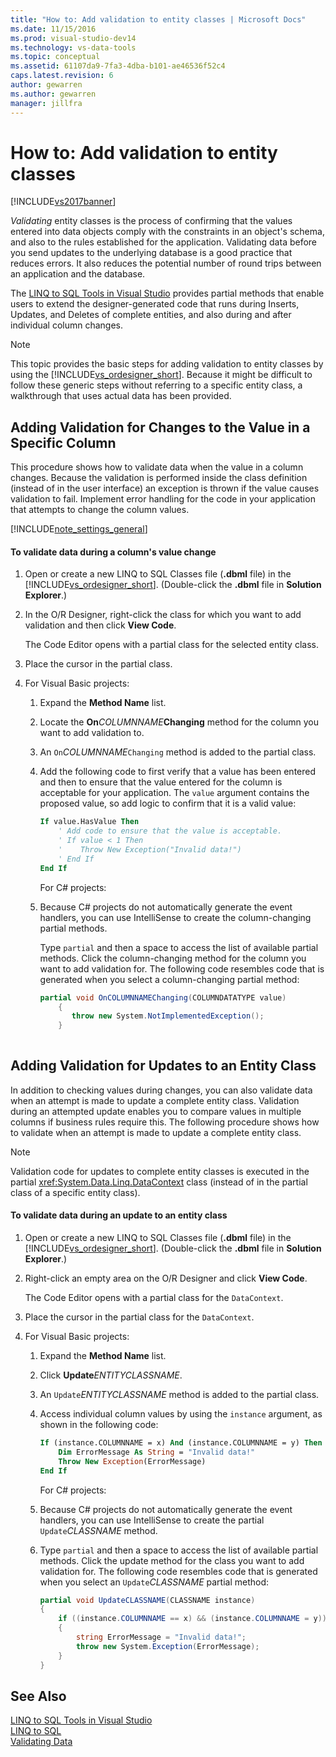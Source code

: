 ```yaml
---
title: "How to: Add validation to entity classes | Microsoft Docs"
ms.date: 11/15/2016
ms.prod: visual-studio-dev14
ms.technology: vs-data-tools
ms.topic: conceptual
ms.assetid: 61107da9-7fa3-4dba-b101-ae46536f52c4
caps.latest.revision: 6
author: gewarren
ms.author: gewarren
manager: jillfra
---
```

# How to: Add validation to entity classes
[!INCLUDE[vs2017banner](../includes/vs2017banner.md)]

  
*Validating* entity classes is the process of confirming that the values entered into data objects comply with the constraints in an object's schema, and also to the rules established for the application. Validating data before you send updates to the underlying database is a good practice that reduces errors. It also reduces the potential number of round trips between an application and the database.  
  
 The [LINQ to SQL Tools in Visual Studio](../data-tools/linq-to-sql-tools-in-visual-studio2.md) provides partial methods that enable users to extend the designer-generated code that runs during Inserts, Updates, and Deletes of complete entities, and also during and after individual column changes.  
  
> [!NOTE]
>  This topic provides the basic steps for adding validation to entity classes by using the [!INCLUDE[vs_ordesigner_short](../includes/vs-ordesigner-short-md.md)]. Because it might be difficult to follow these generic steps without referring to a specific entity class, a walkthrough that uses actual data has been provided.  
  
## Adding Validation for Changes to the Value in a Specific Column  
 This procedure shows how to validate data when the value in a column changes. Because the validation is performed inside the class definition (instead of in the user interface) an exception is thrown if the value causes validation to fail. Implement error handling for the code in your application that attempts to change the column values.  
  
 [!INCLUDE[note_settings_general](../includes/note-settings-general-md.md)]  
  
#### To validate data during a column's value change  
  
1. Open or create a new LINQ to SQL Classes file (**.dbml** file) in the [!INCLUDE[vs_ordesigner_short](../includes/vs-ordesigner-short-md.md)]. (Double-click the **.dbml** file in **Solution Explorer**.)  
  
2. In the O/R Designer, right-click the class for which you want to add validation and then click **View Code**.  
  
    The Code Editor opens with a partial class for the selected entity class.  
  
3. Place the cursor in the partial class.  
  
4. For Visual Basic projects:  
  
   1. Expand the **Method Name** list.  
  
   2. Locate the **On**_COLUMNNAME_**Changing** method for the column you want to add validation to.  
  
   3. An `On`*COLUMNNAME*`Changing` method is added to the partial class.  
  
   4. Add the following code to first verify that a value has been entered and then to ensure that the value entered for the column is acceptable for your application. The `value` argument contains the proposed value, so add logic to confirm that it is a valid value:  
  
      ```vb  
      If value.HasValue Then  
          ' Add code to ensure that the value is acceptable.  
          ' If value < 1 Then  
          '    Throw New Exception("Invalid data!")  
          ' End If  
      End If  
      ```  
  
      For C# projects:  
  
   5. Because C# projects do not automatically generate the event handlers, you can use IntelliSense to create the column-changing partial methods.  
  
       Type `partial` and then a space to access the list of available partial methods. Click the column-changing method for the column you want to add validation for. The following code resembles code that is generated when you select a column-changing partial method:  
  
      ```csharp  
      partial void OnCOLUMNNAMEChanging(COLUMNDATATYPE value)  
          {  
             throw new System.NotImplementedException();  
          }  
  
      ```  
  
## Adding Validation for Updates to an Entity Class  
 In addition to checking values during changes, you can also validate data when an attempt is made to update a complete entity class. Validation during an attempted update enables you to compare values in multiple columns if business rules require this. The following procedure shows how to validate when an attempt is made to update a complete entity class.  
  
> [!NOTE]
>  Validation code for updates to complete entity classes is executed in the partial <xref:System.Data.Linq.DataContext> class (instead of in the partial class of a specific entity class).  
  
#### To validate data during an update to an entity class  
  
1. Open or create a new LINQ to SQL Classes file (**.dbml** file) in the [!INCLUDE[vs_ordesigner_short](../includes/vs-ordesigner-short-md.md)]. (Double-click the **.dbml** file in **Solution Explorer**.)  
  
2. Right-click an empty area on the O/R Designer and click **View Code**.  
  
    The Code Editor opens with a partial class for the `DataContext`.  
  
3. Place the cursor in the partial class for the `DataContext`.  
  
4. For Visual Basic projects:  
  
   1. Expand the **Method Name** list.  
  
   2. Click **Update**_ENTITYCLASSNAME_.  
  
   3. An `Update`*ENTITYCLASSNAME* method is added to the partial class.  
  
   4. Access individual column values by using the `instance` argument, as shown in the following code:  
  
      ```vb  
      If (instance.COLUMNNAME = x) And (instance.COLUMNNAME = y) Then  
          Dim ErrorMessage As String = "Invalid data!"  
          Throw New Exception(ErrorMessage)  
      End If  
      ```  
  
      For C# projects:  
  
   5. Because C# projects do not automatically generate the event handlers, you can use IntelliSense to create the partial `Update`*CLASSNAME* method.  
  
   6. Type `partial` and then a space to access the list of available partial methods. Click the update method for the class you want to add validation for. The following code resembles code that is generated when you select an `Update`*CLASSNAME* partial method:  
  
      ```csharp  
      partial void UpdateCLASSNAME(CLASSNAME instance)  
      {  
          if ((instance.COLUMNNAME == x) && (instance.COLUMNNAME = y))  
          {  
              string ErrorMessage = "Invalid data!";  
              throw new System.Exception(ErrorMessage);  
          }  
      }  
      ```  
  
## See Also  
 [LINQ to SQL Tools in Visual Studio](../data-tools/linq-to-sql-tools-in-visual-studio2.md)   
 [LINQ to SQL](http://msdn.microsoft.com/library/73d13345-eece-471a-af40-4cc7a2f11655)   
 [Validating Data](http://msdn.microsoft.com/library/b3a9ee4e-5d4d-4411-9c56-c811f2b4ee7e)
